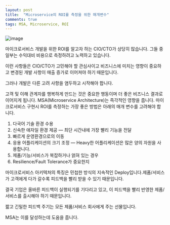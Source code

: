 ```yaml
---
layout: post
title:  "Microservice의 ROI를 측정을 위한 매개변수"
comments: true
tags: MSA, Microservice, ROI
---
```

![image](https://user-images.githubusercontent.com/111643/116036441-adc13d00-a6a1-11eb-9454-11765eb7c29b.png)

마이크로서비스 개발을 위한 ROI를 알고자 하는 CIO/CTO가 상당히 많습니다. 그들 중 일부는 수익대비 비용으로 측정하려고 노력하고 있습니다.

이런 사항들은 CIO/CTO가 고민해야 할 관심사이고 비즈니스에 미치는 영향이 중요하고 변경된 개발 사항이 매출 증가로 이어져야 하기 때문입니다.

그러나 개발은 다른 고려 사항을 염두하고 시작해야 합니다.

고객 및 이해 관계자를 행복하게 만드는 것은 중요한 행동이며 더 좋은 비즈니스 결과로 이어지게 됩니다. MSA(Microservice Architecture)는 즉각적인 영향을 줍니다. 마이크로서비스 구현시 ROI를 측정하는 가장 좋은 방법은 아래의 매개 변수를 고려해야 합니다.
1. 다국어 기술 환경 수용
2. 신속한 애자일 환경 제공 — 최단 시간내에 가장 빨리 기능을 전달
3. 빠르게 운영환경으로의 이동
4. 응용 어플리케이션의 크기 조정 — Heavy한 어플리케이션은 많은 양의 자원을 사용합니다.
5. 제품/기능/서비스가 복잡하거나 얽혀 있는 경우
6. Resilience/Fault Tolerance가 중요한지

마이크로서비스 아키텍처의 특징은 민첩한 방식의 지속적인 Deploy입니다.제품/서비스가 고객에게 다가 갈수록 피드백을 빨리 받을 수 있기 때문입니다.

결국 기업은 올바른 피드백이 실행되기를 기다리고 있고, 이 피드백을 빨리 반영한 제품/서비스를 출시해야 하기 때문입니다.

짧고 긴밀한 피드백 주기는 모든 제품/서비스 회사에게 주는 선물입니다.

MSA는 이를 달성하는데 도움을 줍니다.

